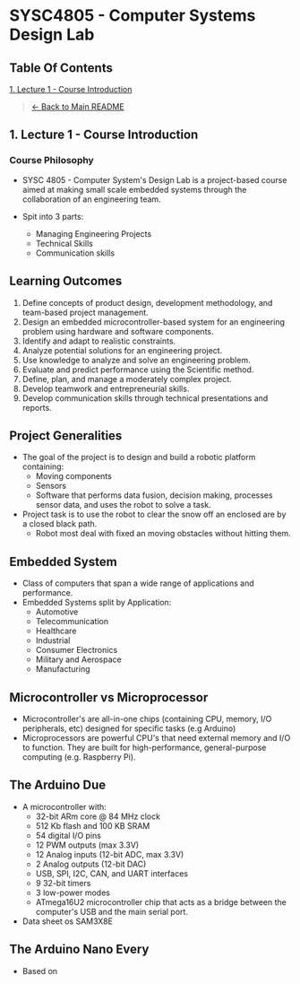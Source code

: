 # SYSC4805 - Computer Systems Design Lab

## Table Of Contents

[1. Lecture 1 - Course Introduction](#1-lecture-1---course-introduction)

> [← Back to Main README](../../README.md)

## 1. Lecture 1 - Course Introduction

### Course Philosophy

- SYSC 4805 - Computer System's Design Lab is a project-based course aimed at making small scale embedded systems through the collaboration of an engineering team.

- Spit into 3 parts:
  - Managing Engineering Projects
  - Technical Skills
  - Communication skills

## Learning Outcomes

1. Define concepts of product design, development methodology, and team-based project management.
2. Design an embedded microcontroller-based system for an engineering problem using hardware and software components.
3. Identify and adapt to realistic constraints.
4. Analyze potential solutions for an engineering project.
5. Use knowledge to analyze and solve an engineering problem.
6. Evaluate and predict performance using the Scientific method.
7. Define, plan, and manage a moderately complex project.
8. Develop teamwork and entrepreneurial skills.
9. Develop communication skills through technical presentations and reports.

## Project Generalities

- The goal of the project is to design and build a robotic platform containing:
  - Moving components
  - Sensors
  - Software that performs data fusion, decision making, processes sensor data, and uses the robot to solve a task.
- Project task is to use the robot to clear the snow off an enclosed are by a closed black path.
  - Robot most deal with fixed an moving obstacles without hitting them.

## Embedded System

- Class of computers that span a wide range of applications and performance.
- Embedded Systems split by  Application:
  - Automotive
  - Telecommunication
  - Healthcare
  - Industrial
  - Consumer Electronics
  - Military and Aerospace
  - Manufacturing

## Microcontroller vs Microprocessor

- Microcontroller's are all-in-one chips (containing CPU, memory, I/O peripherals, etc) designed for specific tasks (e.g Arduino)
- Microprocessors are powerful CPU's that need external memory and I/O to function. They are built for high-performance, general-purpose computing (e.g. Raspberry Pi).

## The Arduino Due

- A microcontroller with:
  - 32-bit ARm core @ 84 MHz clock
  - 512 Kb flash and 100 KB SRAM
  - 54 digital I/O pins
  - 12 PWM outputs (max 3.3V)
  - 12 Analog inputs (12-bit ADC, max 3.3V)
  - 2 Analog outputs (12-bit DAC)
  - USB, SPI, I2C, CAN, and UART interfaces
  - 9 32-bit timers
  - 3 low-power modes
  - ATmega16U2 microcontroller chip that acts as a bridge between the computer's USB and the main serial port.
- Data sheet os SAM3X8E

## The Arduino Nano Every

- Based on 